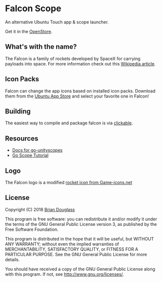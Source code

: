 # Falcon Scope

An alternative Ubuntu Touch app & scope launcher.

Get it in the [OpenStore](https://open-store.io/app/falcon.bhdouglass).

## What's with the name?

The Falcon is a family of rockets developed by SpaceX for carrying payloads into
space. For more information check out this [Wikipedia article](https://en.wikipedia.org/wiki/Falcon_1).

## Icon Packs

Falcon can change the app icons based on installed icon packs. Download them
from the [Ubuntu App Store](https://uappexplorer.com/apps?q=icon-packs) and
select your favorite one in Falcon!

## Building

The easiest way to compile and package falcon is via [clickable](https://github.com/bhdouglass/clickable).

## Resources

- [Docs for go-unityscopes](https://godoc.org/launchpad.net/go-unityscopes/v2)
- [Go Scope Tutorial](https://developer.ubuntu.com/en/scopes/tutorials/developing-scopes-go/)

## Logo

The Falcon logo is a modified [rocket icon from Game-icons.net](http://game-icons.net/lorc/originals/rocket.html)

## License

Copyright (C) 2018 [Brian Douglass](http://bhdouglass.com/)

This program is free software: you can redistribute it and/or modify it under the terms of the GNU General Public License version 3, as published
by the Free Software Foundation.

This program is distributed in the hope that it will be useful, but WITHOUT ANY WARRANTY; without even the implied warranties of MERCHANTABILITY, SATISFACTORY QUALITY, or FITNESS FOR A PARTICULAR PURPOSE.  See the GNU General Public License for more details.

You should have received a copy of the GNU General Public License along with this program.  If not, see <http://www.gnu.org/licenses/>.
